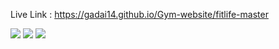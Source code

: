 Live Link :  https://gadai14.github.io/Gym-website/fitlife-master

<img src="https://github.com/Gadai14/Gym-website/assets/121002242/8b2af3fe-fde9-4cbf-8c40-0d04188f96fa">
<img src="https://github.com/Gadai14/Gym-website/assets/121002242/dced2eec-97e0-4e2e-9292-cf3021e7a151">
<img src="https://github.com/Gadai14/Gym-website/assets/121002242/0b85d62c-7838-4c84-b619-da9c12a9f5f6">
